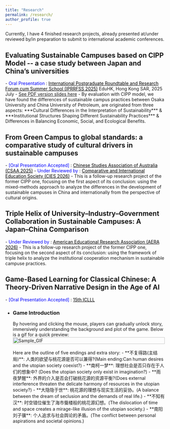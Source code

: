 ```yaml
---
title: "Research"
permalink: /research/
author_profile: true
---
```


Currently, I have 4 finished research projects, already presented at/under reviewed by/in preparation to submit to international academic conferences.

<h2> Evaluating Sustainable Campuses based on CIPP Model -- a case study between Japan and China’s universities </h2>
- <span style="color: blue;">Oral Presentation</span> : <a style="color: black;" href="https://iprrfss.com/">International Postgraduate Roundtable and Research Forum cum Summer School (IPRRFSS 2025)</a> EduHK, Hong Kong SAR, 2025 July
- <a href="https://weiqiuzhang.github.io/files/CIPP.pdf">See PDF version slides here</a>
- By evaluation with CIPP model, we have found the differences of sustainable campus practices between Osaka University and China University of Petroleum, are originated from three aspects: ***Cultural Differences in the Interpretation of Sustainability*** & ***Institutional Structures Shaping Different Sustainability Practices*** & Differences in Balancing Economic, Social, and Ecological Benefits.

<h2> From Green Campus to global standards: a comparative study of cultural drivers in sustainable campuses </h2>
- <span style="color: blue;">[Oral Presentation Accepted]</span> : <a style="color: black;" href="https://www.csaa.org.au/"> Chinese Studies Association of Australia (CSAA 2025)</a>
- <span style="color: blue;">Under Reviewed by</span> : <a style="color: black;" href="https://conference.cies.us/"> Comparative and International Education Society (CIES 2026)</a>
- This is a follow-up research project of the former CIPP one, focusing on the first aspect of its conclusion: using the mixed-methods approach to analyze the differences in the development of sustainable campuses in China and internationally from the perspective of cultural origins.

<h2> Triple Helix of University–Industry–Government Collaboration in Sustainable Campuses: A Japan–China Comparison </h2>
- <span style="color: blue;">Under Reviewed by</span> : <a style="color: black;" href="https://www.aera.net/Events-Meetings/Annual-Meeting/2026-Annual-Meeting-Call-for-Paper-and-Session-Submissions">American Educational Research Association (AERA 2026)</a>
- This is a follow-up research project of the former CIPP one, focusing on the second aspect of its conclusion: using the framework of triple helix to analyze the institutional cooperation mechanism in sustainable campuse practices.

<h2> Game-Based Learning for Classical Chinese: A Theory-Driven Narrative Design in the Age of AI </h2>
- <span style="color: blue;">[Oral Presentation Accepted]</span> : <a style="color: black;" href="https://www.iclll.org/"> 15th ICLLL</a>

- <h3>Game Introduction</h3>
    By hovering and clicking the mouse, players can gradually unlock story, immersively understanding the background and plot of the game. Below is a gif for a quick preview:
    <div style="display: flex; justify-content: center; align-items: center;">
        <img src="../files/TaoHuaYuanJi.gif" alt="Sample_GIF" style="width: 100%; height: auto;">
    </div>
    <br>
    Here are the outline of five endings and extra story:
    - **不复得路(主结局)**: 人类的欲望与桃花源是否可以兼得?(Main ending:Can human desires and the utopian society coexist?)  
    - **南柯一梦**: 理想社会是否只存在于人们的想象中? (Does the utopian society only exist in imagination?)  
    - **雨夜梦醒**: 外界的介入是否会打破桃花源的资源平衡?(Does external interference threaten the delicate harmony of resources in the utopian society?)  
    - **大隐隐于世**: 桃花源的理想与现实生活的妥协。(A balance between the dream of seclusion and the demands of real life.)  
    - **不知有汉**: 时空错位催生了海市蜃楼般的桃花源幻想。(The dislocation of time and space creates a mirage-like illusion of the utopian society.)  
    - **南阳刘子骥**: 个人追求与社会舆论的矛盾。(The conflict between personal aspirations and societal opinions.)